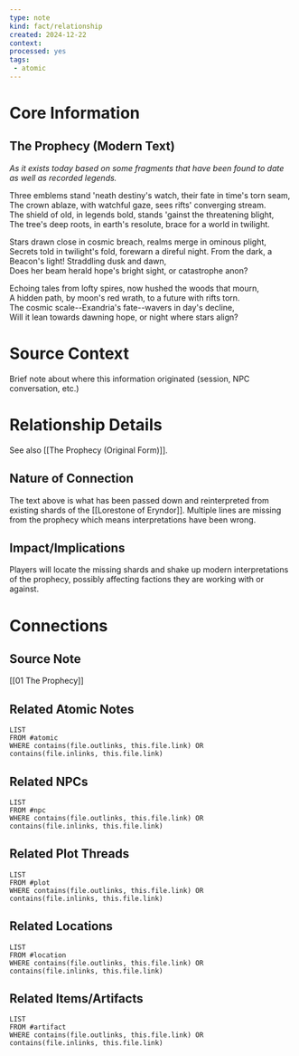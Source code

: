 ```yaml
---
type: note
kind: fact/relationship
created: 2024-12-22
context: 
processed: yes
tags:
 - atomic
---
```

# Core Information
## The Prophecy (Modern Text)
*As it exists today based on some fragments that have been found to date as well as recorded legends.*

Three emblems stand 'neath destiny's watch, their fate in time's torn seam,  
The crown ablaze, with watchful gaze, sees rifts' converging stream.  
The shield of old, in legends bold, stands 'gainst the threatening blight,  
The tree's deep roots, in earth's resolute, brace for a world in twilight.

Stars drawn close in cosmic breach, realms merge in ominous plight,  
Secrets told in twilight's fold, forewarn a direful night.
From the dark, a Beacon's light! Straddling dusk and dawn,  
Does her beam herald hope's bright sight, or catastrophe anon?  

Echoing tales from lofty spires, now hushed the woods that mourn,  
A hidden path, by moon's red wrath, to a future with rifts torn.  
The cosmic scale--Exandria's fate--wavers in day's decline,  
Will it lean towards dawning hope, or night where stars align?

# Source Context
Brief note about where this information originated (session, NPC conversation, etc.)

# Relationship Details
See also [[The Prophecy (Original Form)]].

## Nature of Connection
The text above is what has been passed down and reinterpreted from existing shards of the [[Lorestone of Eryndor]]. Multiple lines are missing from the prophecy which means interpretations have been wrong.

## Impact/Implications
Players will locate the missing shards and shake up modern interpretations of the prophecy, possibly affecting factions they are working with or against.

# Connections
## Source Note
[[01 The Prophecy]]

## Related Atomic Notes
```dataview
LIST
FROM #atomic
WHERE contains(file.outlinks, this.file.link) OR contains(file.inlinks, this.file.link)
```

## Related NPCs
```dataview
LIST
FROM #npc 
WHERE contains(file.outlinks, this.file.link) OR contains(file.inlinks, this.file.link)
```

## Related Plot Threads
```dataview
LIST
FROM #plot  
WHERE contains(file.outlinks, this.file.link) OR contains(file.inlinks, this.file.link)
```

## Related Locations
```dataview
LIST
FROM #location 
WHERE contains(file.outlinks, this.file.link) OR contains(file.inlinks, this.file.link)
```

## Related Items/Artifacts
```dataview
LIST
FROM #artifact 
WHERE contains(file.outlinks, this.file.link) OR contains(file.inlinks, this.file.link)
```
